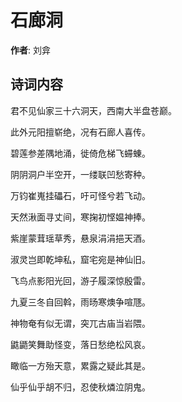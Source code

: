 # 石廊洞

**作者**: 刘弇

## 诗词内容

君不见仙家三十六洞天，西南大半盘苍巅。

此外元阳擅崭绝，况有石廊人喜传。

碧莲参差隅地涌，徙倚危梯飞䗖蝀。

阴阴洞户半空开，一缕联凹愁寄种。

万钧崔嵬挂礧石，吁可怪兮若飞动。

天然湫面寻丈间，寒掬初悭媪神捧。

紫崖蒙茸瑶草秀，悬泉涓涓挹天酒。

淑灵岂即乾坤私，窟宅宛是神仙旧。

飞鸟点影阳光回，游子履深惊殷雷。

九夏三冬自回斡，雨旸寒燠争喧豗。

神物奄有似无谓，突兀古庙当岩隈。

鼪鼯笑舞助怪变，落日愁绝松风哀。

瞰临一方殆天意，累露之疑此其是。

仙乎仙乎胡不归，忍使秋燐泣阴鬼。

